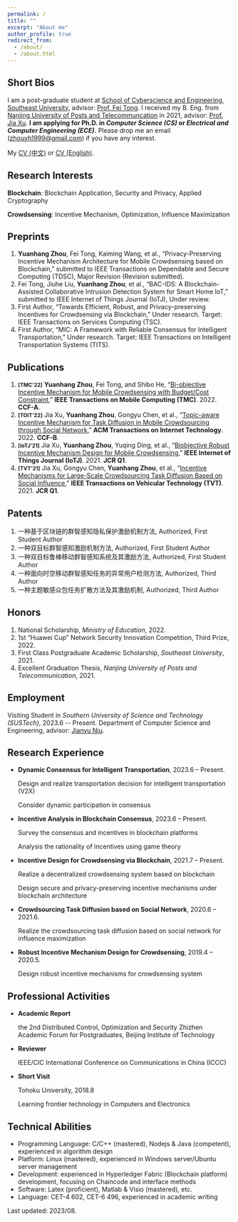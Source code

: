 ```yaml
---
permalink: /
title: ""
excerpt: "About me"
author_profile: true
redirect_from: 
  - /about/
  - /about.html
---
```


Short Bios
------
I am a post-graduate student at [School of Cyberscience and Engineering, Southeast University](https://cyber.seu.edu.cn/), advisor: [Prof. Fei Tong](https://cyber.seu.edu.cn/tf4/list.htm). I received my B. Eng. from [Nanjing University of Posts and Telecommuncation](http://www.njupt.edu.cn/) in 2021, advisor: [Prof. Jia Xu](https://xujia-njupt.github.io/xujia.github.io/). **I am applying for Ph.D. in *Computer Science (CS)* or *Electrical and Computer Engineering (ECE)*.** Please drop me an email (zhouyh1999@gmail.com) if you have any interest.

My [CV (中文)](/files/CV_Chinese.pdf) or [CV (English)](/files/CV_English.pdf).

Research Interests
------
**Blockchain**: Blockchain Application, Security and Privacy, Applied Cryptography

**Crowdsensing**: Incentive Mechanism, Optimization, Influence Maximization

Preprints
------
1. **Yuanhang Zhou**, Fei Tong, Kaiming Wang, et al., “Privacy-Preserving Incentive Mechanism Architecture
for Mobile Crowdsensing based on Blockchain,” submitted to IEEE Transactions on Dependable and Secure Computing (TDSC), Major Revision (Revision submitted).
1. Fei Tong, Jiuhe Liu, **Yuanhang Zhou**, et al., “BAC-IDS: A Blockchain-Assisted Collaborative Intrusion Detection System for Smart Home IoT,” submitted to IEEE Internet of Things Journal (IoTJ), Under review.
1. First Author, “Towards Efficient, Robust, and Privacy-preserving Incentives for Crowdsensing via Blockchain,” Under research. Target: IEEE Transactions on Services Computing (TSC).
1. First Author, “MIC: A Framework with Reliable Consensus for Intelligent Transportation,” Under research. Target: IEEE Transactions on Intelligent Transportation Systems (TITS).

Publications
------
1. **<small>[TMC'22]</small>** **Yuanhang Zhou**, Fei Tong, and Shibo He, “[Bi-objective Incentive Mechanism for Mobile Crowdsensing with Budget/Cost Constraint](https://ieeexplore.ieee.org/abstract/document/9992184),” **IEEE Transactions on Mobile Computing (TMC)**. 2022. **CCF-A**.
1. **<small>[TOIT'22]</small>** Jia Xu, **Yuanhang Zhou**, Gongyu Chen, et al., “[Topic-aware Incentive Mechanism for Task Diffusion in Mobile Crowdsourcing through Social Network](https://dl.acm.org/doi/abs/10.1145/3487580),” **ACM Transactions on Internet Technology**. 2022. **CCF-B**.
1. **<small>[IoTJ'21]</small>** Jia Xu, **Yuanhang Zhou**, Yuqing Ding, et al., “[Biobjective Robust Incentive Mechanism Design for Mobile Crowdsensing](https://ieeexplore.ieee.org/abstract/document/9403382),” **IEEE Internet of Things Journal (IoTJ)**. 2021. **JCR Q1**.
1. **<small>[TVT'21]</small>** Jia Xu, Gongyu Chen, **Yuanhang Zhou**, et al., “[Incentive Mechanisms for Large-Scale Crowdsourcing Task Diffusion Based on Social Influence](https://ieeexplore.ieee.org/abstract/document/9369101),” **IEEE Transactions on Vehicular Technology (TVT)**. 2021. **JCR Q1**.

Patents
------
1. 一种基于区块链的群智感知隐私保护激励机制方法, Authorized, First Student Author
1. 一种双目标群智感知激励机制方法, Authorized, First Student Author 
1. 一种双目标鲁棒移动群智感知系统及其激励方法, Authorized, First Student Author
1. 一种面向时空移动群智感知任务的异常用户检测方法, Authorized, Third Author
1. 一种主题敏感众包任务扩散方法及其激励机制, Authorized, Third Author

Honors
------
1. National Scholarship, *Ministry of Education*, 2022.
1. 1st “Huawei Cup” Network Security Innovation Competition, Third Prize, 2022.
1. First Class Postgraduate Academic Scholarship, *Southeast University*, 2021.
1. Excellent Graduation Thesis, *Nanjing University of Posts and Telecommunication*, 2021.

Employment
------
Visiting Student in *Southern University of Science and Technology (SUSTech)*, 2023.6 -- Present.
Department of Computer Science and Engineering, advisor: [Jianyu Niu](https://jianyu-niu.github.io/).

Research Experience
------
* **Dynamic Consensus for Intelligent Transportation**, 2023.6 – Present.
  
  Design and realize transportation decision for intelligent transportation (V2X)
  
	Consider dynamic participation in consensus
  
* **Incentive Analysis in Blockchain Consensus**, 2023.6 – Present.
  
  Survey the consensus and incentives in blockchain platforms
  
  Analysis the rationality of incentives using game theory
  
* **Incentive Design for Crowdsensing via Blockchain**, 2021.7 – Present.
  
  Realize a decentralized crowdsensing system based on blockchain
  
  Design secure and privacy-preserving incentive mechanisms under blockchain architecture
  
* **Crowdsourcing Task Diffusion based on Social Network**, 2020.6 – 2021.6.
  
  Realize the crowdsourcing task diffusion based on social network for influence maximization
  
* **Robust Incentive Mechanism Design for Crowdsensing**, 2019.4 – 2020.5.
  
  Design robust incentive mechanisms for crowdsensing system

Professional Activities
-----
* **Academic Report**

  the 2nd Distributed Control, Optimization and Security Zhizhen Academic Forum for Postgraduates, Beijing Institute of Technology

* **Reviewer**

  IEEE/CIC International Conference on Communications in China (ICCC)

* **Short Visit**

  Tohoku University, 2018.8

  Learning frontier technology in Computers and Electronics

Technical Abilities
-----
* Programming Language: C/C++ (mastered), Nodejs & Java (competent), experienced in algorithm design
* Platform: Linux (mastered), experienced in Windows server/Ubuntu server management
* Development: experienced in Hyperledger Fabric (Blockchain platform) development, focusing on Chaincode and interface methods
* Software: Latex (proficient), Matlab & Visio (mastered), etc.
* Language: CET-4 602, CET-6 496, experienced in academic writing
 
Last updated: 2023/08.
